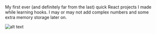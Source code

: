 My first ever (and definitely far from the last) quick React projects I made while learning hooks. I may or may not add complex numbers and some extra memory storage later on.

![alt text](https://i.imgur.com/f6qIWxV.png)
